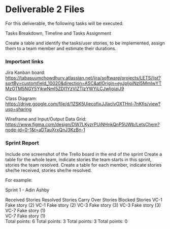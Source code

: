 # Deliverable 2 Files

For this deliverable, the following tasks will be executed:

Tasks Breakdown, Timeline and Tasks Assignment

Create a table and identify the tasks/user stories, to be implemented, assign them to a team member and estimate their durations.

### Important links
Jira Kanban board: https://tabasuumchowdhury.atlassian.net/jira/software/projects/LETS/list?sortBy=customfield_10020&direction=ASC&atlOrigin=eyJpIjoiNzI5MmIwYTMzOTM5NGY5YjkwNmI5ZDI1YzVlZTIzYWYiLCJwIjoiaiJ9

Class Diagram: https://drive.google.com/file/d/1ZSK5UiecofixJJlaclvOXTHnl-7nKfis/view?usp=sharing

Wireframe and Input/Output Data Grid: https://www.figma.com/design/DW7LKyzrPUiNHnkQnP5UWb/LetsChem?node-id=0-1&t=aDTauXrxQnJ3KzBn-1

### Sprint Report

Include one screenshot of the Trello board in the end of the sprint
Create a table for the whole team, indicate stories the team starts in this sprint, stories the team resolved.
Create a table for each member, indicate stories she/he received, stories she/he resolved.

For example:

Sprint 1 - Adin Ashby

Received Stories	Resolved Stories	Carry Over Stories	Blocked Stories
VC-1 Fake story (2)	VC-1 Fake story (2)	VC-3 Fake story (3)	
VC-3 Fake story (3)	VC-7 Fake story (1)		
VC-7 Fake story (1)			
Total points: 6	Total points: 3	Total points: 3	Total points: 0

